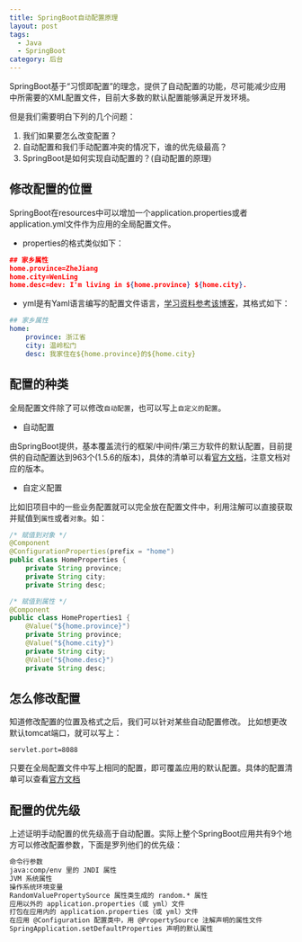 ```yaml
---
title: SpringBoot自动配置原理
layout: post
tags:
  - Java
  - SpringBoot
category: 后台
---
```

SpringBoot基于“习惯即配置”的理念，提供了自动配置的功能，尽可能减少应用中所需要的XML配置文件，目前大多数的默认配置能够满足开发环境。

但是我们需要明白下列的几个问题：
1. 我们如果要怎么改变配置？
2. 自动配置和我们手动配置冲突的情况下，谁的优先级最高？
3. SpringBoot是如何实现自动配置的？(自动配置的原理)


## 修改配置的位置
SpringBoot在resources中可以增加一个application.properties或者application.yml文件作为应用的全局配置文件。

* properties的格式类似如下：
```json
## 家乡属性
home.province=ZheJiang
home.city=WenLing
home.desc=dev: I'm living in ${home.province} ${home.city}.
```

* yml是有Yaml语言编写的配置文件语言，[学习资料参考该博客](http://www.ruanyifeng.com/blog/2016/07/yaml.html?f=tt "学习资料参考该博客")，其格式如下：
```yaml
## 家乡属性
home:
	province: 浙江省
	city: 温岭松门
	desc: 我家住在${home.province}的${home.city}
```


## 配置的种类
全局配置文件除了可以修改`自动配置`，也可以写上`自定义的配置`。

* 自动配置

由SpringBoot提供，基本覆盖流行的框架/中间件/第三方软件的默认配置，目前提供的自动配置达到963个(1.5.6的版本)，具体的清单可以看[官方文档](https://github.com/spring-projects/spring-boot/blob/v1.5.6.RELEASE/spring-boot-docs/src/main/asciidoc/appendix-application-properties.adoc "官方文档")，注意文档对应的版本。

* 自定义配置

比如旧项目中的一些业务配置就可以完全放在配置文件中，利用注解可以直接获取并赋值到`属性`或者`对象`。如：
```java
/* 赋值到对象 */
@Component
@ConfigurationProperties(prefix = "home")
public class HomeProperties {
    private String province;
    private String city;
    private String desc;
```
```java
/* 赋值到属性 */
@Component
public class HomeProperties1 {
    @Value("${home.province}")
    private String province;
    @Value("${home.city}")
    private String city;
    @Value("${home.desc}")
    private String desc;
```


## 怎么修改配置
知道修改配置的位置及格式之后，我们可以针对某些自动配置修改。
比如想更改默认tomcat端口，就可以写上：

    servlet.port=8088

只要在全局配置文件中写上相同的配置，即可覆盖应用的默认配置。具体的配置清单可以查看[官方文档](https://github.com/spring-projects/spring-boot/blob/v1.5.6.RELEASE/spring-boot-docs/src/main/asciidoc/appendix-application-properties.adoc "官方文档")


## 配置的优先级

上述证明手动配置的优先级高于自动配置。实际上整个SpringBoot应用共有9个地方可以修改配置参数，下面是罗列他们的优先级：
```xml
命令行参数
java:comp/env 里的 JNDI 属性
JVM 系统属性
操作系统环境变量
RandomValuePropertySource 属性类生成的 random.* 属性
应用以外的 application.properties（或 yml）文件
打包在应用内的 application.properties（或 yml）文件
在应用 @Configuration 配置类中，用 @PropertySource 注解声明的属性文件
SpringApplication.setDefaultProperties 声明的默认属性
```

